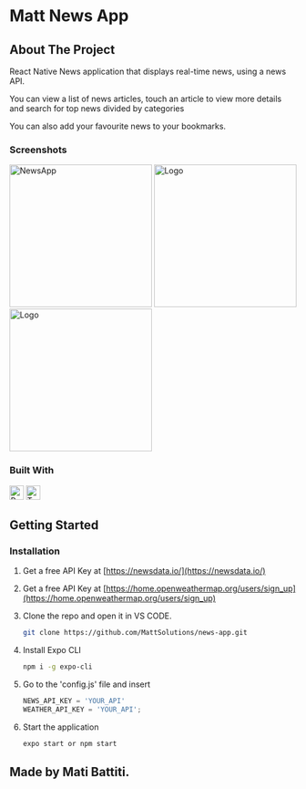 # Matt News App

<!-- ABOUT THE PROJECT -->
## About The Project

<p> React Native News application that displays real-time news, using a news API. </p> 
<p> You can view a list of news articles, touch an article to view more details and search for top news divided by categories</p>
<p> You can also add your favourite news to your bookmarks.</p>

### Screenshots
<p float="left">
  <img src="![Simulator Screenshot - iPhone 15 Pro - 2023-10-24 at 13 00 21](https://github.com/MattSolutions/news-app/assets/107211461/86a8e073-4f77-4e80-a272-605ab4c76875)" alt="NewsApp" width="250" >
  <img src="![Simulator Screenshot - iPhone 15 Pro - 2023-10-24 at 13 00 33](https://github.com/MattSolutions/news-app/assets/107211461/11c8f0b4-c394-47fd-8ed2-60ced38bc602)" alt="Logo" width="250" >
  <img src="screenshots/screen-3.png" alt="Logo" width="250" >

</p>

### Built With
<p>
<img src="https://img.shields.io/badge/React Native-282C34?logo=react&logoColor=61DAFB" alt="React Native logo" title="React Native" height="25" />
<img src="https://img.shields.io/badge/TypeScript-282C34?logo=typescript&logoColor=3178C6" alt="TypeScript logo" title="TypeScript" height="25" />
</p>


<!-- GETTING STARTED -->
## Getting Started

### Installation

1. Get a free API Key at [https://newsdata.io/](https://newsdata.io/)
2. Get a free API Key at [https://home.openweathermap.org/users/sign_up](https://home.openweathermap.org/users/sign_up)


3. Clone the repo and open it in VS CODE. 

   ```sh
   git clone https://github.com/MattSolutions/news-app.git
   ```
4. Install Expo CLI

   ```sh
   npm i -g expo-cli
   ```
5. Go to the 'config.js' file and insert

   ```js
   NEWS_API_KEY = 'YOUR_API'
   WEATHER_API_KEY = 'YOUR_API';
   ```
   
6. Start the application

   ```js
   expo start or npm start
   ```
<!-- LICENSE -->
## Made by Mati Battiti. 
